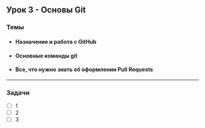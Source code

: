 ## Урок 3 - Основы Git
### Темы
- #### Назначение и работа с GitHub
- #### Основные команды git
- #### Все, что нужно знать об оформлении Pull Requests
____

### Задачи
- [ ] 1
- [ ] 2
- [ ] 3

